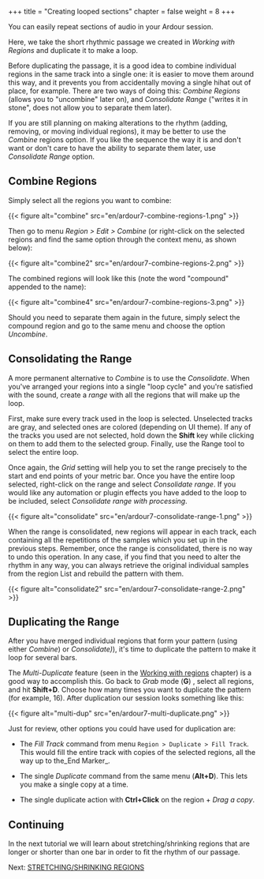 +++
title = "Creating looped sections"
chapter = false
weight = 8
+++

You can easily repeat sections of audio in your Ardour session.

Here, we take the short rhythmic passage we created in _Working with Regions_
and duplicate it to make a loop.

Before duplicating the passage, it is a good idea to combine individual regions
in the same track into a single one: it is easier to move them around this way,
and it prevents you from accidentally moving a single hihat out of place, for
example. There are two ways of doing this: _Combine Regions_ (allows you to
"uncombine" later on), and _Consolidate Range_ ("writes it in stone", does not
allow you to separate them later).

If you are still planning on making alterations to the rhythm (adding, removing,
or moving individual regions), it may be better to use the _Combine_ regions
option. If you like the sequence the way it is and don't want or don't care to
have the ability to separate them later, use _Consolidate Range_ option.

## Combine Regions

Simply select all the regions you want to combine:

{{< figure alt="combine" src="en/ardour7-combine-regions-1.png" >}}

Then go to menu *Region > Edit > Combine* (or right-click on the
selected regions and find the same option through the context menu, as
shown below):

{{< figure alt="combine2" src="en/ardour7-combine-regions-2.png" >}} 

The combined regions will look like this (note the word "compound"
appended to the name):

{{< figure alt="combine4" src="en/ardour7-combine-regions-3.png" >}} 

Should you need to separate them again in the future, simply select the
compound region and go to the same menu and choose the option _Uncombine_. 

## Consolidating the Range

A more permanent alternative to _Combine_ is to use the _Consolidate_. When
you've arranged your regions into a single "loop cycle" and you're satisfied
with the sound, create a _range_ with all the regions that will make up the
loop.

First, make sure every track used in the loop is selected. Unselected tracks are
gray, and selected ones are colored (depending on UI theme). If any of the
tracks you used are not selected, hold down the **Shift** key while clicking on
them to add them to the selected group. Finally, use the Range tool to select
the entire loop. 

Once again, the _Grid_ setting will help you to set the range precisely to the
start and end points of your metric bar. Once you have the entire loop selected,
right-click on the range and select _Consolidate range_. If you would like any
automation or plugin effects you have added to the loop to be included, select
_Consolidate range with processing_.

{{< figure alt="consolidate" src="en/ardour7-consolidate-range-1.png" >}} 

When the range is consolidated, new regions will appear in each track, each
containing all the repetitions of the samples which you set up in the previous
steps. Remember, once the range is consolidated, there is no way to undo this
operation. In any case, if you find that you need to alter the rhythm in any
way, you can always retrieve the original individual samples from the region
List and rebuild the pattern with them.

{{< figure alt="consolidate2" src="en/ardour7-consolidate-range-2.png" >}}

## Duplicating the Range

After you have merged individual regions that form your pattern (using
either _Combine_) or _Consolidate)_), it's time to duplicate the
pattern to make it loop for several bars.

The _Multi-Duplicate_ feature (seen in the [Working with
regions](../working-with-regions/) chapter) is a good way to accomplish this.
Go back to _Grab_ mode (**G**) , select all regions,  and hit
**Shift+D**. Choose how many times you want to duplicate the pattern (for
example, 16). After duplication our session looks something like this:

{{< figure alt="multi-dup" src="en/ardour7-multi-duplicate.png" >}} 

Just for review, other options you could have used for duplication are:

- The _Fill Track_ command from menu `Region > Duplicate > Fill Track`. This
would fill the entire track with copies of the selected regions, all the way up
to the_End Marker_. 

- The single _Duplicate_ command from the same menu (**Alt+D**). This
lets you make a single copy at a time. 

- The single duplicate action with **Ctrl+Click** on the region + _Drag a copy_.

## Continuing

In the next tutorial we will learn about stretching/shrinking regions that are
longer or shorter than one bar in order to fit the rhythm of our passage.

Next: [STRETCHING/SHRINKING REGIONS](../stretching-shrinking-regions)
